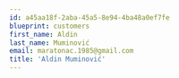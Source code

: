 ```yaml
---
id: a45aa18f-2aba-45a5-8e94-4ba48a0ef7fe
blueprint: customers
first_name: Aldin
last_name: Muminović
email: maratonac.1985@gmail.com
title: 'Aldin Muminović'
---
```

